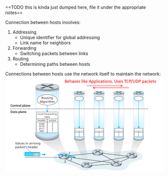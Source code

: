 ==TODO this is kinda just dumped here, file it under the appropriate notes==

Connection between hosts involves:
1. Addressing
	- Unique identifier for global addressing
	- Link name for neighbors
2. Forwarding
	- Switching packets between links
3. Routing
	- Determining paths between hosts

Connections between hosts use the network itself to maintain the network:
![Connection between hosts](img/connection-between-hosts.png)
